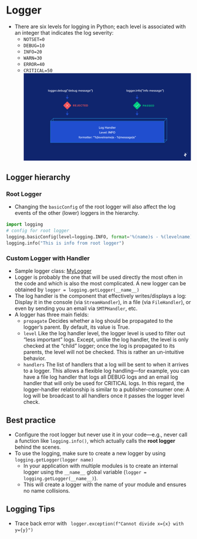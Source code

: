 # Logger

- There are six levels for logging in Python; each level is associated with an integer that indicates the log severity:
  - `NOTSET=0`
  - `DEBUG=10`
  - `INFO=20`
  - `WARN=30`
  - `ERROR=40`
  - `CRITICAL=50`
    <img src='./img/logger_level.png'>

## Logger hierarchy

### Root Logger

- Changing the `basicConfig` of the root logger will also affect the log events of the other (lower) loggers in the hierarchy.

```Python
import logging
# config for root logger
logging.basicConfig(level=logging.INFO, format='%(name)s - %(levelname)s - %(message)s')
logging.info("This is info from root logger")
```

### Custom Logger with Handler

- Sample logger class: [MyLogger](./utils/__init__.py)
- Logger is probably the one that will be used directly the most often in the code and which is also the most complicated. A new logger can be obtained by `logger = logging.getLogger(__name__)`
- The log handler is the component that effectively writes/displays a log: Display it in the console (via `StreamHandler`), in a file (via `FileHandler`), or even by sending you an email via `SMTPHandler`, etc.
- A logger has three main fields:
  - `propagate` Decides whether a log should be propagated to the logger’s parent. By default, its value is True.
  - `level` Like the log handler level, the logger level is used to filter out “less important” logs. Except, unlike the log handler, the level is only checked at the “child” logger; once the log is propagated to its parents, the level will not be checked. This is rather an un-intuitive behavior.
  - `handlers` The list of handlers that a log will be sent to when it arrives to a logger. This allows a flexible log handling—for example, you can have a file log handler that logs all DEBUG logs and an email log handler that will only be used for CRITICAL logs. In this regard, the logger-handler relationship is similar to a publisher-consumer one: A log will be broadcast to all handlers once it passes the logger level check.

## Best practice

- Configure the root logger but never use it in your code—e.g., never call a function like `logging.info()`, which actually calls the **root logger** behind the scenes.
- To use the logging, make sure to create a new logger by using `logging.getLogger(logger name)`
  - In your application with multiple modules is to create an internal logger using the `__name__` global variable (`logger = logging.getLogger(__name__)`).
  - This will create a logger with the name of your module and ensures no name collisions.

## Logging Tips

- Trace back error with ` logger.exception(f"Cannot divide x={x} with y={y}")`
